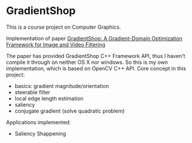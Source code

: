 GradientShop
===================================
This is a course project on Computer Graphics.

Implementation of paper [GradientShop: A Gradient-Domain Optimization Framework
for Image and Video Filtering](http://grail.cs.washington.edu/projects/gradientshop/demos/gs_paper_TOG_2009.pdf)

The paper has provided GradientShop C++ Framework API, thus I haven't compile it through on neither OS X nor windows. So this is my own implementation, which is based on OpenCV C++ API. Core concept in this project:

- basics: gradient magnitude/orientation
- steerable filter
- local edge length estimation
- saliency
- conjugate gradient (solve quadratic problem)


Applications implemented:

- Saliency Shappening

